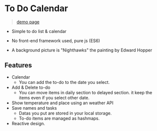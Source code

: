# To Do Calendar

> [demo page](https://seung-00.github.io/todo-calendar/)

* Simple to do list & calendar

* No front-end framework used, pure js (ES6)

* A background picture is "Nighthawks" the painting by Edward Hopper 

  

## Features

* Calendar
  * You can add the to-do to the date you select.
* Add & Delete to-do
  * You can move items in daily section to delayed section. it keep the items even if you select other date.
* Show temperature and place using an weather API
* Save names and tasks
  * Datas you put are stored in your local storage.
  * To-do items are managed as hashmaps.
* Reactive design.

